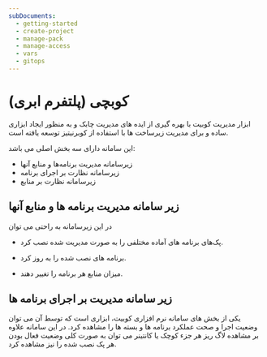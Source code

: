 ```yaml
---
subDocuments:
  - getting-started
  - create-project
  - manage-pack
  - manage-access
  - vars
  - gitops
---
```


# کوبچی (پلتفرم ابری)

ابزار مدیریت کوبیت با بهره گیری از ایده های مدیریت چابک و به منظور ایجاد ابزاری ساده و برای مدیریت زیرساخت ها با استفاده از کوبرنیتیز توسعه یافته است.

این سامانه دارای سه بخش اصلی می باشد:

- زیرسامانه مدیریت برنامه‌ها و منابع آنها
- زیرسامانه نظارت بر اجرای برنامه
- زیرسامانه نظارت بر منابع

## زیر سامانه مدیریت برنامه ها و منابع آنها

در این زیرسامانه به راحتی می توان

- پک‌های برنامه های آماده مختلفی را به صورت مدیریت شده نصب کرد.

- برنامه های نصب شده را به روز کرد.
- میزان منابع هر برنامه را تغییر دهند.

## زیر سامانه مدیریت بر اجرای برنامه ها

یکی از بخش های سامانه نرم افزاری کوبیت‌، ابزاری است که توسط آن می توان وضعیت اجرا و صحت عملکرد برنامه ها و بسته ها را مشاهده کرد. در این سامانه علاوه بر مشاهده لاگ ریز هر جزء کوچک یا کانتینر می توان به صورت کلی وضعیت فعال بودن هر پک نصب شده را نیز مشاهده کرد.
